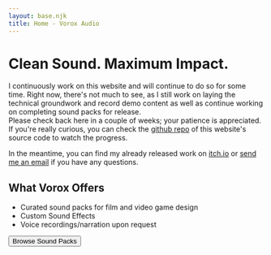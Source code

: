 ```yaml
---
layout: base.njk
title: Home - Vorox Audio
---
```


# Clean Sound. Maximum Impact.

I continuously work on this website and will continue to do so for some time. Right now, there's not much to see, as I still work on laying the technical groundwork and record demo content as well as continue working on completing sound packs for release.  
Please check back here in a couple of weeks; your patience is appreciated. If you're really curious, you can check the [github repo](https://github.com/pgroon/vorox-page) of this website's source code to watch the progress.

In the meantime, you can find my already released work on [itch.io](https://voroxaudio.itch.io/) or [send me an email](mailto:hello@voroxaudio.de) if you have any questions.

## What Vorox Offers

- Curated sound packs for film and video game design
- Custom Sound Effects  
- Voice recordings/narration upon request

<a href="https://voroxaudio.itch.io/">
	<button class="cta">Browse Sound Packs</button>
</a>
